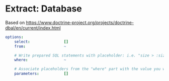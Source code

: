 # Extract: Database

Based on https://www.doctrine-project.org/projects/doctrine-dbal/en/current/index.html

<!-- config starts -->
```yaml
options:
    select:               []
    from:                 ~

    # Write prepared SQL statements with placeholder: i.e. "size > :size"
    where:                ~

    # Associate placeholders from the "where" part with the value you want: i.e. "{ size: 10 }"
    parameters:           []

```
<!-- config ends -->
